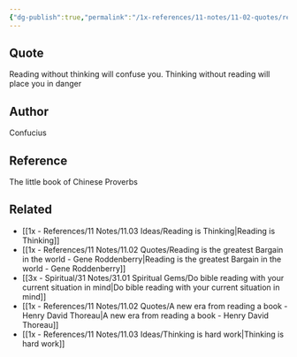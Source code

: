 ```yaml
---
{"dg-publish":true,"permalink":"/1x-references/11-notes/11-02-quotes/reading-without-thinking-will-confuse-you-thinking-without-reading-will-place-you-in-danger-confucius/","title":"Reading without thinking will confuse you. Thinking without reading will place you in danger - Confucius","created":"2024-04-22T16:05:25.977+03:00","updated":"2024-04-22T16:07:18.112+03:00"}
---
```



## Quote
Reading without thinking will confuse you. Thinking without reading will place you in danger

## Author
Confucius

## Reference
The little book of Chinese Proverbs

## Related
- [[1x - References/11 Notes/11.03 Ideas/Reading is Thinking\|Reading is Thinking]]
- [[1x - References/11 Notes/11.02 Quotes/Reading is the greatest Bargain in the world - Gene Roddenberry\|Reading is the greatest Bargain in the world - Gene Roddenberry]]
- [[3x - Spiritual/31 Notes/31.01 Spiritual Gems/Do bible reading with your current situation in mind\|Do bible reading with your current situation in mind]]
- [[1x - References/11 Notes/11.02 Quotes/A new era from reading a book - Henry David Thoreau\|A new era from reading a book - Henry David Thoreau]]
- [[1x - References/11 Notes/11.03 Ideas/Thinking is hard work\|Thinking is hard work]]